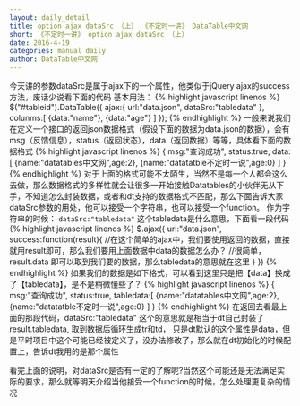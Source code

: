 ```yaml
---
layout: daily_detail
title: option ajax dataSrc （上） 《不定时一讲》 DataTable中文网
short: 《不定时一讲》 option ajax dataSrc （上）
date: 2016-4-19
categories: manual daily
author: DataTable中文网
---
```

今天讲的参数dataSrc是属于ajax下的一个属性，他类似于jQuery ajax的success方法，废话少说看下面的代码
基本用法：
{% highlight javascript linenos %}
$("#tableid").DataTable({
    ajax:{
        url:"data.json",
        dataSrc:"tabledata"
    },
    colunms:[
        {data:"name"},
        {data:"age"}
    ]
});
{% endhighlight %}
一般来说我们在定义一个接口的返回json数据格式（假设下面的数据为data.json的数据），会有msg（反馈信息），status（返回状态），data（返回数据）等等，具体看下面的数据格式
{% highlight javascript linenos %}
{
    msg:"查询成功",
    status:true,
    data:[
        {name:"datatables中文网",age:2},
        {name:"datatatble不定时一说",age:0}
    ]
}
{% endhighlight %}
对于上面的格式可能不太陌生，当然不是每一个人都会这么去做，那么数据格式的多样性就会让很多一开始接触Datatables的小伙伴无从下手，不知道怎么封装数据，或者和dt支持的数据格式不匹配，那么下面告诉大家dataSrc参数的用处，他可以接受一个字符串，也可以接受一个function。
作为字符串的时候： <code>dataSrc:"tabledata"</code> 这个tabledata是什么意思，下面看一段代码
{% highlight javascript linenos %}
$.ajax({
    url:"data.json",
    success:function(result){
        //在这个简单的ajax中，我们要使用返回的数据，直接就用result即可，那么我们要用上面数据中data的数据怎么办？
        //很简单，result.data 即可以取到我们要的数据，那么tabledata的意思就在这里
    }
})
{% endhighlight %}
如果我们的数据是如下格式，可以看到这里只是把【data】换成了【tabledata】，是不是稍微懂些了？
{% highlight javascript linenos %}
{
    msg:"查询成功",
    status:true,
    tabledata:[
        {name:"datatables中文网",age:2},
        {name:"datatatble不定时一说",age:0}
    ]
}
{% endhighlight %}
在返回去看最上面的那段代码，dataSrc:"tabledata" 这个的意思就是相当于dt自己封装了result.tabledata,    取到数据后循环生成tr和td，
只是dt默认的这个属性是data，但是平时项目中这个可能已经被定义了，没办法修改了，那么就在dt初始化的时候配置上，告诉dt我用的是那个属性

看完上面的说明，对dataSrc是否有一定的了解呢?当然这个可能还是无法满足实际的要求，那么就等明天介绍当他接受一个function的时候，怎么处理更复杂的情况
